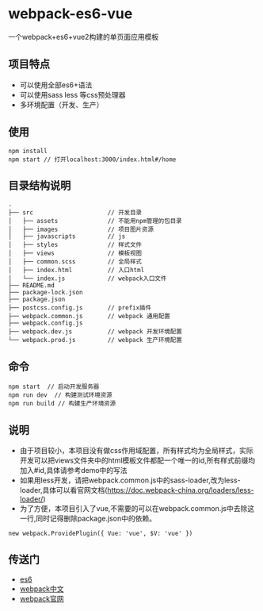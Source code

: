 # webpack-es6-vue
一个webpack+es6+vue2构建的单页面应用模板  
## 项目特点
+ 可以使用全部es6+语法
+ 可以使用sass less 等css预处理器
+ 多环境配置（开发、生产）
## 使用
```
npm install
npm start // 打开localhost:3000/index.html#/home
```
## 目录结构说明
```
.
├── src                     // 开发目录
│   ├── assets              // 不能用npm管理的包目录
│   ├── images              // 项目图片资源
│   ├── javascripts         // js
│   ├── styles              // 样式文件
│   ├── views               // 模板视图
│   ├── common.scss         // 全局样式
│   ├── index.html          // 入口html
│   └── index.js            // webpack入口文件
├── README.md
├── package-lock.json
├── package.json
├── postcss.config.js       // prefix插件
├── webpack.common.js       // webpack 通用配置
├── webpack.config.js       
├── webpack.dev.js          // webpack 开发环境配置
└── webpack.prod.js         // webpack 生产环境配置
```
## 命令
```
npm start  // 启动开发服务器
npm run dev  // 构建测试环境资源
npm run build // 构建生产环境资源
```

## 说明
+ 由于项目较小，本项目没有做css作用域配置，所有样式均为全局样式，实际开发可以把views文件夹中的html模板文件都配一个唯一的id,所有样式前缀均加入#id,具体请参考demo中的写法
+ 如果用less开发，请把webpack.common.js中的sass-loader,改为less-loader,具体可以看官网文档(https://doc.webpack-china.org/loaders/less-loader/)
+ 为了方便，本项目引入了vue,不需要的可以在webpack.common.js中去除这一行,同时记得删除package.json中的依赖。
```
new webpack.ProvidePlugin({ Vue: 'vue', $V: 'vue' })
```
## 传送门
+ [es6](http://es6.ruanyifeng.com)
+ [webpack中文](https://webpack-china.org)
+ [webpack官网](https://webpack.js.org)
